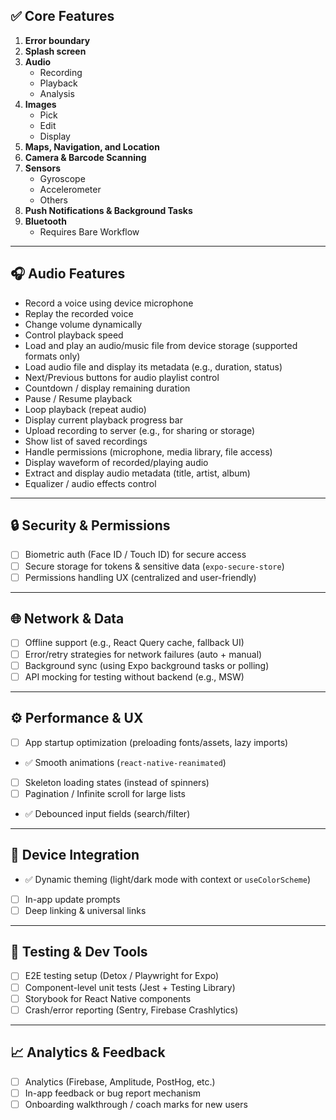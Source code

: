 ## ✅ Core Features

1. **Error boundary**
2. **Splash screen**
3. **Audio**
   - Recording
   - Playback
   - Analysis
4. **Images**
   - Pick
   - Edit
   - Display
5. **Maps, Navigation, and Location**
6. **Camera & Barcode Scanning**
7. **Sensors**
   - Gyroscope
   - Accelerometer
   - Others
8. **Push Notifications & Background Tasks**
9. **Bluetooth**
   - Requires Bare Workflow

---

## 🎧 Audio Features

- Record a voice using device microphone
- Replay the recorded voice
- Change volume dynamically
- Control playback speed
- Load and play an audio/music file from device storage (supported formats only)
- Load audio file and display its metadata (e.g., duration, status)
- Next/Previous buttons for audio playlist control
- Countdown / display remaining duration
- Pause / Resume playback
- Loop playback (repeat audio)
- Display current playback progress bar
- Upload recording to server (e.g., for sharing or storage)
- Show list of saved recordings
- Handle permissions (microphone, media library, file access)
- Display waveform of recorded/playing audio
- Extract and display audio metadata (title, artist, album)
- Equalizer / audio effects control

---

## 🔒 Security & Permissions

- [ ] Biometric auth (Face ID / Touch ID) for secure access
- [ ] Secure storage for tokens & sensitive data (`expo-secure-store`)
- [ ] Permissions handling UX (centralized and user-friendly)

---

## 🌐 Network & Data

- [ ] Offline support (e.g., React Query cache, fallback UI)
- [ ] Error/retry strategies for network failures (auto + manual)
- [ ] Background sync (using Expo background tasks or polling)
- [ ] API mocking for testing without backend (e.g., MSW)

---

## ⚙️ Performance & UX

- [ ] App startup optimization (preloading fonts/assets, lazy imports)
- ✅ Smooth animations (`react-native-reanimated`)
- [ ] Skeleton loading states (instead of spinners)
- [ ] Pagination / Infinite scroll for large lists
- ✅ Debounced input fields (search/filter)

---

## 📱 Device Integration

- ✅ Dynamic theming (light/dark mode with context or `useColorScheme`)
- [ ] In-app update prompts
- [ ] Deep linking & universal links

---

## 🧪 Testing & Dev Tools

- [ ] E2E testing setup (Detox / Playwright for Expo)
- [ ] Component-level unit tests (Jest + Testing Library)
- [ ] Storybook for React Native components
- [ ] Crash/error reporting (Sentry, Firebase Crashlytics)

---

## 📈 Analytics & Feedback

- [ ] Analytics (Firebase, Amplitude, PostHog, etc.)
- [ ] In-app feedback or bug report mechanism
- [ ] Onboarding walkthrough / coach marks for new users

